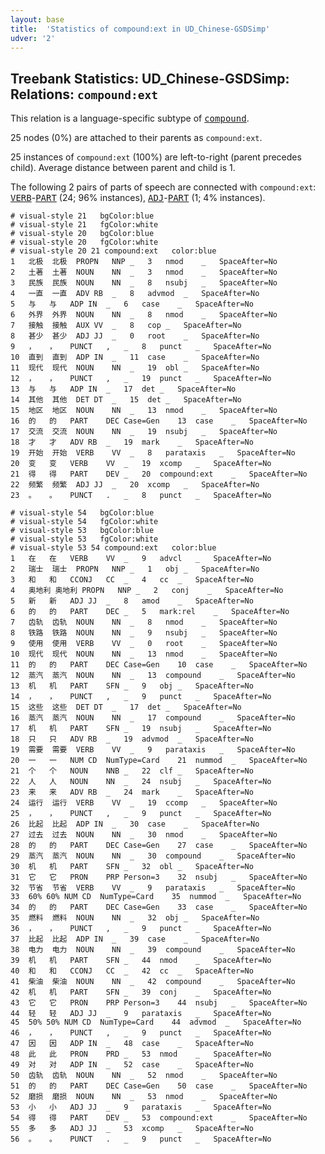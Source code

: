 ```yaml
---
layout: base
title:  'Statistics of compound:ext in UD_Chinese-GSDSimp'
udver: '2'
---
```


## Treebank Statistics: UD_Chinese-GSDSimp: Relations: `compound:ext`

This relation is a language-specific subtype of <tt><a href="zh_gsdsimp-dep-compound.html">compound</a></tt>.

25 nodes (0%) are attached to their parents as `compound:ext`.

25 instances of `compound:ext` (100%) are left-to-right (parent precedes child).
Average distance between parent and child is 1.

The following 2 pairs of parts of speech are connected with `compound:ext`: <tt><a href="zh_gsdsimp-pos-VERB.html">VERB</a></tt>-<tt><a href="zh_gsdsimp-pos-PART.html">PART</a></tt> (24; 96% instances), <tt><a href="zh_gsdsimp-pos-ADJ.html">ADJ</a></tt>-<tt><a href="zh_gsdsimp-pos-PART.html">PART</a></tt> (1; 4% instances).


~~~ conllu
# visual-style 21	bgColor:blue
# visual-style 21	fgColor:white
# visual-style 20	bgColor:blue
# visual-style 20	fgColor:white
# visual-style 20 21 compound:ext	color:blue
1	北极	北极	PROPN	NNP	_	3	nmod	_	SpaceAfter=No
2	土著	土著	NOUN	NN	_	3	nmod	_	SpaceAfter=No
3	民族	民族	NOUN	NN	_	8	nsubj	_	SpaceAfter=No
4	一直	一直	ADV	RB	_	8	advmod	_	SpaceAfter=No
5	与	与	ADP	IN	_	6	case	_	SpaceAfter=No
6	外界	外界	NOUN	NN	_	8	nmod	_	SpaceAfter=No
7	接触	接触	AUX	VV	_	8	cop	_	SpaceAfter=No
8	甚少	甚少	ADJ	JJ	_	0	root	_	SpaceAfter=No
9	，	，	PUNCT	,	_	8	punct	_	SpaceAfter=No
10	直到	直到	ADP	IN	_	11	case	_	SpaceAfter=No
11	现代	现代	NOUN	NN	_	19	obl	_	SpaceAfter=No
12	，	，	PUNCT	,	_	19	punct	_	SpaceAfter=No
13	与	与	ADP	IN	_	17	det	_	SpaceAfter=No
14	其他	其他	DET	DT	_	15	det	_	SpaceAfter=No
15	地区	地区	NOUN	NN	_	13	nmod	_	SpaceAfter=No
16	的	的	PART	DEC	Case=Gen	13	case	_	SpaceAfter=No
17	交流	交流	NOUN	NN	_	19	nsubj	_	SpaceAfter=No
18	才	才	ADV	RB	_	19	mark	_	SpaceAfter=No
19	开始	开始	VERB	VV	_	8	parataxis	_	SpaceAfter=No
20	变	变	VERB	VV	_	19	xcomp	_	SpaceAfter=No
21	得	得	PART	DEV	_	20	compound:ext	_	SpaceAfter=No
22	频繁	频繁	ADJ	JJ	_	20	xcomp	_	SpaceAfter=No
23	。	。	PUNCT	.	_	8	punct	_	SpaceAfter=No

~~~


~~~ conllu
# visual-style 54	bgColor:blue
# visual-style 54	fgColor:white
# visual-style 53	bgColor:blue
# visual-style 53	fgColor:white
# visual-style 53 54 compound:ext	color:blue
1	在	在	VERB	VV	_	9	advcl	_	SpaceAfter=No
2	瑞士	瑞士	PROPN	NNP	_	1	obj	_	SpaceAfter=No
3	和	和	CCONJ	CC	_	4	cc	_	SpaceAfter=No
4	奥地利	奥地利	PROPN	NNP	_	2	conj	_	SpaceAfter=No
5	新	新	ADJ	JJ	_	8	amod	_	SpaceAfter=No
6	的	的	PART	DEC	_	5	mark:rel	_	SpaceAfter=No
7	齿轨	齿轨	NOUN	NN	_	8	nmod	_	SpaceAfter=No
8	铁路	铁路	NOUN	NN	_	9	nsubj	_	SpaceAfter=No
9	使用	使用	VERB	VV	_	0	root	_	SpaceAfter=No
10	现代	现代	NOUN	NN	_	13	nmod	_	SpaceAfter=No
11	的	的	PART	DEC	Case=Gen	10	case	_	SpaceAfter=No
12	蒸汽	蒸汽	NOUN	NN	_	13	compound	_	SpaceAfter=No
13	机	机	PART	SFN	_	9	obj	_	SpaceAfter=No
14	，	，	PUNCT	,	_	9	punct	_	SpaceAfter=No
15	这些	这些	DET	DT	_	17	det	_	SpaceAfter=No
16	蒸汽	蒸汽	NOUN	NN	_	17	compound	_	SpaceAfter=No
17	机	机	PART	SFN	_	19	nsubj	_	SpaceAfter=No
18	只	只	ADV	RB	_	19	advmod	_	SpaceAfter=No
19	需要	需要	VERB	VV	_	9	parataxis	_	SpaceAfter=No
20	一	一	NUM	CD	NumType=Card	21	nummod	_	SpaceAfter=No
21	个	个	NOUN	NNB	_	22	clf	_	SpaceAfter=No
22	人	人	NOUN	NN	_	24	nsubj	_	SpaceAfter=No
23	来	来	ADV	RB	_	24	mark	_	SpaceAfter=No
24	运行	运行	VERB	VV	_	19	ccomp	_	SpaceAfter=No
25	，	，	PUNCT	,	_	9	punct	_	SpaceAfter=No
26	比起	比起	ADP	IN	_	30	case	_	SpaceAfter=No
27	过去	过去	NOUN	NN	_	30	nmod	_	SpaceAfter=No
28	的	的	PART	DEC	Case=Gen	27	case	_	SpaceAfter=No
29	蒸汽	蒸汽	NOUN	NN	_	30	compound	_	SpaceAfter=No
30	机	机	PART	SFN	_	32	obl	_	SpaceAfter=No
31	它	它	PRON	PRP	Person=3	32	nsubj	_	SpaceAfter=No
32	节省	节省	VERB	VV	_	9	parataxis	_	SpaceAfter=No
33	60%	60%	NUM	CD	NumType=Card	35	nummod	_	SpaceAfter=No
34	的	的	PART	DEC	Case=Gen	33	case	_	SpaceAfter=No
35	燃料	燃料	NOUN	NN	_	32	obj	_	SpaceAfter=No
36	，	，	PUNCT	,	_	9	punct	_	SpaceAfter=No
37	比起	比起	ADP	IN	_	39	case	_	SpaceAfter=No
38	电力	电力	NOUN	NN	_	39	compound	_	SpaceAfter=No
39	机	机	PART	SFN	_	44	nmod	_	SpaceAfter=No
40	和	和	CCONJ	CC	_	42	cc	_	SpaceAfter=No
41	柴油	柴油	NOUN	NN	_	42	compound	_	SpaceAfter=No
42	机	机	PART	SFN	_	39	conj	_	SpaceAfter=No
43	它	它	PRON	PRP	Person=3	44	nsubj	_	SpaceAfter=No
44	轻	轻	ADJ	JJ	_	9	parataxis	_	SpaceAfter=No
45	50%	50%	NUM	CD	NumType=Card	44	advmod	_	SpaceAfter=No
46	，	，	PUNCT	,	_	9	punct	_	SpaceAfter=No
47	因	因	ADP	IN	_	48	case	_	SpaceAfter=No
48	此	此	PRON	PRD	_	53	nmod	_	SpaceAfter=No
49	对	对	ADP	IN	_	52	case	_	SpaceAfter=No
50	齿轨	齿轨	NOUN	NN	_	52	nmod	_	SpaceAfter=No
51	的	的	PART	DEC	Case=Gen	50	case	_	SpaceAfter=No
52	磨损	磨损	NOUN	NN	_	53	nmod	_	SpaceAfter=No
53	小	小	ADJ	JJ	_	9	parataxis	_	SpaceAfter=No
54	得	得	PART	DEV	_	53	compound:ext	_	SpaceAfter=No
55	多	多	ADJ	JJ	_	53	xcomp	_	SpaceAfter=No
56	。	。	PUNCT	.	_	9	punct	_	SpaceAfter=No

~~~


